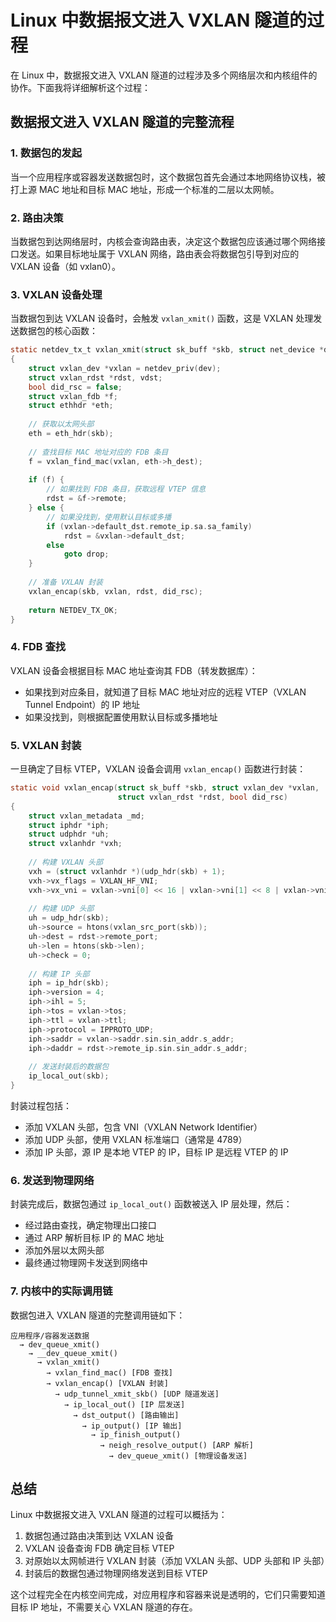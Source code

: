 # Linux 中数据报文进入 VXLAN 隧道的过程

在 Linux 中，数据报文进入 VXLAN 隧道的过程涉及多个网络层次和内核组件的协作。下面我将详细解析这个过程：

## 数据报文进入 VXLAN 隧道的完整流程

### 1. 数据包的发起

当一个应用程序或容器发送数据包时，这个数据包首先会通过本地网络协议栈，被打上源 MAC 地址和目标 MAC 地址，形成一个标准的二层以太网帧。

### 2. 路由决策

当数据包到达网络层时，内核会查询路由表，决定这个数据包应该通过哪个网络接口发送。如果目标地址属于 VXLAN 网络，路由表会将数据包引导到对应的 VXLAN 设备（如 vxlan0）。

### 3. VXLAN 设备处理

当数据包到达 VXLAN 设备时，会触发 `vxlan_xmit()` 函数，这是 VXLAN 处理发送数据包的核心函数：

```c
static netdev_tx_t vxlan_xmit(struct sk_buff *skb, struct net_device *dev)
{
    struct vxlan_dev *vxlan = netdev_priv(dev);
    struct vxlan_rdst *rdst, vdst;
    bool did_rsc = false;
    struct vxlan_fdb *f;
    struct ethhdr *eth;
    
    // 获取以太网头部
    eth = eth_hdr(skb);
    
    // 查找目标 MAC 地址对应的 FDB 条目
    f = vxlan_find_mac(vxlan, eth->h_dest);
    
    if (f) {
        // 如果找到 FDB 条目，获取远程 VTEP 信息
        rdst = &f->remote;
    } else {
        // 如果没找到，使用默认目标或多播
        if (vxlan->default_dst.remote_ip.sa.sa_family)
            rdst = &vxlan->default_dst;
        else
            goto drop;
    }
    
    // 准备 VXLAN 封装
    vxlan_encap(skb, vxlan, rdst, did_rsc);
    
    return NETDEV_TX_OK;
}
```

### 4. FDB 查找

VXLAN 设备会根据目标 MAC 地址查询其 FDB（转发数据库）：

- 如果找到对应条目，就知道了目标 MAC 地址对应的远程 VTEP（VXLAN Tunnel Endpoint）的 IP 地址
- 如果没找到，则根据配置使用默认目标或多播地址

### 5. VXLAN 封装

一旦确定了目标 VTEP，VXLAN 设备会调用 `vxlan_encap()` 函数进行封装：

```c
static void vxlan_encap(struct sk_buff *skb, struct vxlan_dev *vxlan,
                        struct vxlan_rdst *rdst, bool did_rsc)
{
    struct vxlan_metadata _md;
    struct iphdr *iph;
    struct udphdr *uh;
    struct vxlanhdr *vxh;
    
    // 构建 VXLAN 头部
    vxh = (struct vxlanhdr *)(udp_hdr(skb) + 1);
    vxh->vx_flags = VXLAN_HF_VNI;
    vxh->vx_vni = vxlan->vni[0] << 16 | vxlan->vni[1] << 8 | vxlan->vni[2];
    
    // 构建 UDP 头部
    uh = udp_hdr(skb);
    uh->source = htons(vxlan_src_port(skb));
    uh->dest = rdst->remote_port;
    uh->len = htons(skb->len);
    uh->check = 0;
    
    // 构建 IP 头部
    iph = ip_hdr(skb);
    iph->version = 4;
    iph->ihl = 5;
    iph->tos = vxlan->tos;
    iph->ttl = vxlan->ttl;
    iph->protocol = IPPROTO_UDP;
    iph->saddr = vxlan->saddr.sin.sin_addr.s_addr;
    iph->daddr = rdst->remote_ip.sin.sin_addr.s_addr;
    
    // 发送封装后的数据包
    ip_local_out(skb);
}
```

封装过程包括：
- 添加 VXLAN 头部，包含 VNI（VXLAN Network Identifier）
- 添加 UDP 头部，使用 VXLAN 标准端口（通常是 4789）
- 添加 IP 头部，源 IP 是本地 VTEP 的 IP，目标 IP 是远程 VTEP 的 IP

### 6. 发送到物理网络

封装完成后，数据包通过 `ip_local_out()` 函数被送入 IP 层处理，然后：
- 经过路由查找，确定物理出口接口
- 通过 ARP 解析目标 IP 的 MAC 地址
- 添加外层以太网头部
- 最终通过物理网卡发送到网络中

### 7. 内核中的实际调用链

数据包进入 VXLAN 隧道的完整调用链如下：

```
应用程序/容器发送数据 
  → dev_queue_xmit() 
    → __dev_queue_xmit() 
      → vxlan_xmit() 
        → vxlan_find_mac() [FDB 查找]
        → vxlan_encap() [VXLAN 封装]
          → udp_tunnel_xmit_skb() [UDP 隧道发送]
            → ip_local_out() [IP 层发送]
              → dst_output() [路由输出]
                → ip_output() [IP 输出]
                  → ip_finish_output() 
                    → neigh_resolve_output() [ARP 解析]
                      → dev_queue_xmit() [物理设备发送]
```

## 总结

Linux 中数据报文进入 VXLAN 隧道的过程可以概括为：
1. 数据包通过路由决策到达 VXLAN 设备
2. VXLAN 设备查询 FDB 确定目标 VTEP
3. 对原始以太网帧进行 VXLAN 封装（添加 VXLAN 头部、UDP 头部和 IP 头部）
4. 封装后的数据包通过物理网络发送到目标 VTEP

这个过程完全在内核空间完成，对应用程序和容器来说是透明的，它们只需要知道目标 IP 地址，不需要关心 VXLAN 隧道的存在。